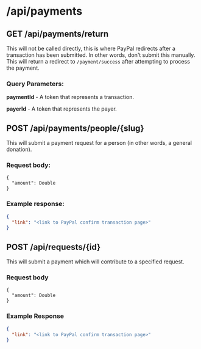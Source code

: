 # /api/payments

## GET /api/payments/return

This will not be called directly,
this is where PayPal redirects
after a transaction has been
submitted. In other words,
don't submit this manually.
This will return
a redirect to `/payment/success`
after attempting to process the
payment.

### Query Parameters:

**paymentId** - A token
that represents a transaction.

**payerId** - A token
that represents the payer.

## POST /api/payments/people/{slug}

This will submit a payment
request for a person (in
other words, a general donation).

### Request body:

```
{
  "amount": Double
}
```

### Example response:

```json
{
  "link": "<link to PayPal confirm transaction page>"
}
```

## POST /api/requests/{id}

This will submit a payment
which will contribute
to a specified request.

### Request body

```
{
  "amount": Double
}
```

### Example Response

```json
{
  "link": "<link to PayPal confirm transaction page>"
}
```

